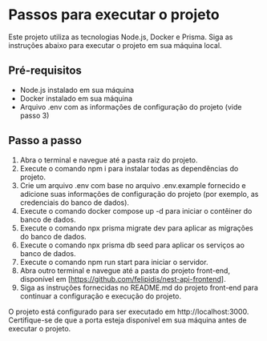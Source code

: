 ﻿#
# **Passos para executar o projeto**
Este projeto utiliza as tecnologias Node.js, Docker e Prisma. Siga as instruções abaixo para executar o projeto em sua máquina local.
## **Pré-requisitos**
- Node.js instalado em sua máquina
- Docker instalado em sua máquina
- Arquivo .env com as informações de configuração do projeto (vide passo 3)
## **Passo a passo**
1. Abra o terminal e navegue até a pasta raiz do projeto.
2. Execute o comando npm i para instalar todas as dependências do projeto.
3. Crie um arquivo .env com base no arquivo .env.example fornecido e adicione suas informações de configuração do projeto (por exemplo, as credenciais do banco de dados).
4. Execute o comando docker compose up -d para iniciar o contêiner do banco de dados.
5. Execute o comando npx prisma migrate dev para aplicar as migrações do banco de dados.
6. Execute o comando npx prisma db seed para aplicar os serviços ao banco de dados.
7. Execute o comando npm run start para iniciar o servidor.
8. Abra outro terminal e navegue até a pasta do projeto front-end, disponível em [<https://github.com/felipidis/nest-api-frontend>].
9. Siga as instruções fornecidas no README.md do projeto front-end para continuar a configuração e execução do projeto.

O projeto está configurado para ser executado em http://localhost:3000. Certifique-se de que a porta esteja disponível em sua máquina antes de executar o projeto.
